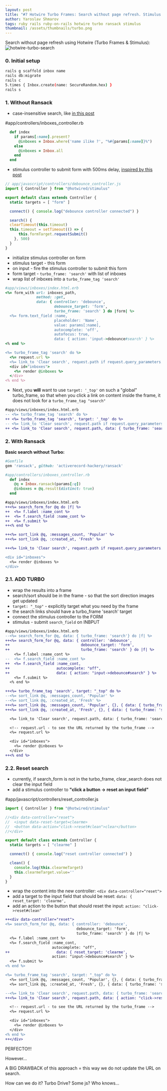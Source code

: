 ```yaml
---
layout: post
title: "#7 Hotwire Turbo Frames: Search without page refresh. Stimulus. Ransack"
author: Yaroslav Shmarov
tags: ruby rails ruby-on-rails hotwire turbo ransack stimulus
thumbnail: /assets/thumbnails/turbo.png
---
```


Search without page refresh using Hotwire (Turbo Frames & Stimulus):
![hotwire-turbo-search](/assets/images/turbo-search.gif)

### 0. Initial setup

```sh
rails g scaffold inbox name
rails db:migrate
rails c
5.times { Inbox.create(name: SecureRandom.hex) }
rails s
```

### 1. Without Ransack

* case-insensitive search, like [in this post](https://blog.corsego.com/ruby-on-rails-search-field-without-gems)

#app/controllers/inboxes_controller.rb
```ruby
  def index
    if params[:name].present?
      @inboxes = Inbox.where('name ilike ?', "%#{params[:name]}%")
    else
      @inboxes = Inbox.all
    end
  end
```

* stimulus controller to submit form with 500ms delay, [inspired by this post](https://www.colby.so/posts/filtering-tables-with-rails-and-hotwire)

```js
// app/javascript/controllers/debounce_controller.js
import { Controller } from "@hotwired/stimulus"

export default class extends Controller {
  static targets = [ "form" ]

  connect() { console.log("debounce controller connected") }

  search() {
  clearTimeout(this.timeout)
  this.timeout = setTimeout(() => {
      this.formTarget.requestSubmit()
    }, 500)
  }
}
```

* initialize stimulus controller on form
* stimulus target - this form
* on input - fire the stimulus controller to submit this form
* form target - `turbo_frame: 'search'` with list of inboxes
* wrap list of inboxes into a `turbo_frame_tag 'search'`

```ruby
#app/views/inboxes/index.html.erb
<%= form_with url: inboxes_path,
              method: :get,
              data: { controller: 'debounce',
                      debounce_target: 'form',
                      turbo_frame: 'search' } do |form| %>
  <%= form.text_field :name,
                      placeholder: 'Name',
                      value: params[:name],
                      autocomplete: 'off',
                      autofocus: true,
                      data: { action: 'input->debounce#search' } %>
<% end %>

<%= turbo_frame_tag 'search' do %>
  <%= request.url %>
  <%= link_to 'Clear search', request.path if request.query_parameters.any? %>
  <div id="inboxes">
    <%= render @inboxes %>
  </div>
<% end %>
```

* Next, you **will** want to use `target: '_top'` on such a "global" turbo_frame, so that when you click a link on content inside the frame, it does not look for a `turbo_frame_tag "search"`

```diff
#app/views/inboxes/index.html.erb
-- <%= turbo_frame_tag 'search' do %>
++ <%= turbo_frame_tag 'search', target: '_top' do %>
-- <%= link_to 'Clear search', request.path if request.query_parameters.any? %>
++ <%= link_to 'Clear search', request.path, data: { turbo_frame: 'search'} if request.query_parameters.any? %>
```

### 2. With Ransack

**Basic search without Turbo:**

```ruby
#Gemfile
gem 'ransack', github: 'activerecord-hackery/ransack'
```

```ruby
#app/controllers/inboxes_controller.rb
  def index
    @q = Inbox.ransack(params[:q])
    @inboxes = @q.result(distinct: true)
  end
```

```diff
#app/views/inboxes/index.html.erb
++<%= search_form_for @q do |f| %>
++  <%= f.label :name_cont %>
++  <%= f.search_field :name_cont %>
++  <%= f.submit %>
++<% end %>

++<%= sort_link @q, :messages_count, 'Popular' %>
++<%= sort_link @q, :created_at, 'Fresh' %>

++<%= link_to 'Clear search', request.path if request.query_parameters.any? %>

<div id="inboxes">
  <%= render @inboxes %>
</div>
```

### 2.1. ADD TURBO

* wrap the results into a frame
* search/sort should be in the frame - so that the sort direction images get updated
* `target: "_top"` - explicitly target what you need by the frame
* the search links should have a turbo_frame 'search' target
* connect the stimulus controller to the FORM
* stimulus - submit `search_field` on INBPUT

```diff
#app/views/inboxes/index.html.erb
--<%= search_form_for @q, data: { turbo_frame: 'search'} do |f| %>
++<%= search_form_for @q, data: { controller: 'debounce',
++                                debounce_target: 'form',
++                                turbo_frame: 'search' } do |f| %>
    <%= f.label :name_cont %>
--  <%= f.search_field :name_cont %>
++  <%= f.search_field :name_cont,
++                     autocomplete: "off",
++                     data: { action: "input->debounce#search" } %>
    <%= f.submit %>
  <% end %>

++<%= turbo_frame_tag 'search', target: "_top" do %>
--<%= sort_link @q, :messages_count, 'Popular' %>
--<%= sort_link @q, :created_at, 'Fresh' %>
++<%= sort_link @q, :messages_count, 'Popular', {}, { data: { turbo_frame: 'search'} } %>
++<%= sort_link @q, :created_at, 'Fresh', {}, { data: { turbo_frame: 'search'} } %>

  <%= link_to 'Clear search', request.path, data: { turbo_frame: 'search'} if request.query_parameters.any? %>

  <!-- request.url - to see the URL returned by the turbo_frame -->
  <%= request.url %>

  <div id="inboxes">
    <%= render @inboxes %>
  </div>
++<% end %>
```

### 2.2. Reset search

* currently, if search_form is not in the turbo_frame, clear_search does not clear the input field
* add a stimulus controller to **"click a button -> reset an input field"**

#app/javascript/controllers/reset_controller.js
```js
import { Controller } from "@hotwired/stimulus"

//<div data-controller="reset">
//  <input data-reset-target=clearme>
//  <button data-action="click->reset#clean">clear</button>
//</div>

export default class extends Controller {
  static targets = [ "clearme" ]

  connect() { console.log("reset controller connected") }

  clean() {
    console.log(this.clearmeTarget)
    this.clearmeTarget.value=''
  }
}
```

* wrap the content into the new controller: `<div data-controller="reset">`
* add a target to the input field that should be reset: `data: { reset_target: 'clearme',`
* add an action to the button that should reset the input: `action: "click->reset#clean"`

```diff
++<div data-controller="reset">
<%= search_form_for @q, data: { controller: 'debounce',
                                debounce_target: 'form',
                                turbo_frame: 'search' } do |f| %>
  <%= f.label :name_cont %>
  <%= f.search_field :name_cont,
                     autocomplete: "off",
++                     data: { reset_target: 'clearme', 
                     action: "input->debounce#search" } %>
  <%= f.submit %>
<% end %>

<%= turbo_frame_tag 'search', target: "_top" do %>
  <%= sort_link @q, :messages_count, 'Popular', {}, { data: { turbo_frame: 'search'} } %>
  <%= sort_link @q, :created_at, 'Fresh', {}, { data: { turbo_frame: 'search'} } %>

--<%= link_to 'Clear search', request.path, data: { turbo_frame: 'search'} if request.query_parameters.any? %>
++<%= link_to 'Clear search', request.path, data: { action: "click->reset#clean", turbo_frame: 'search'} if request.query_parameters.any? %>

  <!-- request.url - to see the URL returned by the turbo_frame -->
  <%= request.url %>

  <div id="inboxes">
    <%= render @inboxes %>
  </div>
<% end %>
++</div>
```

PERFECTO!!!

However...

A BIG DRAWBACK of this approach = this way we do not update the URL on search.

How can we do it? Turbo Drive? Some js? Who knows...
